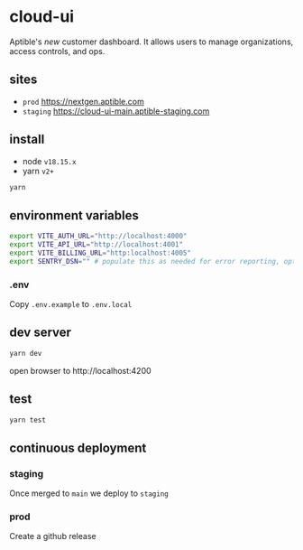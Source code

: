 # cloud-ui

Aptible's *new* customer dashboard. It allows users to manage organizations,
access controls, and ops.

## sites

- `prod` https://nextgen.aptible.com
- `staging` https://cloud-ui-main.aptible-staging.com

## install

- node `v18.15.x`
- yarn `v2+`

```bash
yarn
```

## environment variables

```bash
export VITE_AUTH_URL="http://localhost:4000"
export VITE_API_URL="http://localhost:4001"
export VITE_BILLING_URL="http:localhost:4005"
export SENTRY_DSN="" # populate this as needed for error reporting, optional
```

### .env

Copy `.env.example` to `.env.local`

## dev server

```bash
yarn dev
```

open browser to http://localhost:4200

## test

```bash
yarn test
```

## continuous deployment

### staging

Once merged to `main` we deploy to `staging` 

### prod

Create a github release
